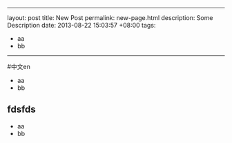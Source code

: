 ------------------
layout: post
title: New Post
permalink: new-page.html
description: Some Description
date: 2013-08-22 15:03:57 +08:00
tags:
- aa
- bb
-------------------

#中文en
- aa
- bb

## fdsfds
* aa
* bb

